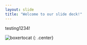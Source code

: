 ```yaml
---
layout: slide
title: "Welcome to our slide deck!"
---
```


testing1234!

![boxertocat](https://octodex.github.com/images/boxertocat_octodex.jpg)
{: .center}
